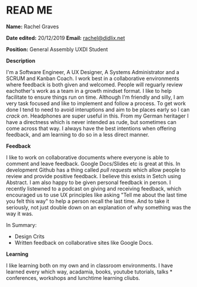 # READ ME

**Name:** Rachel Graves

**Date edited:** 20/12/2019
**Email:** rachel@didlix.net

**Position:** General Assembly UXDI Student

**Description** 

I'm a Software Engineer, A UX Designer, A Systems Administrator and a SCRUM and Kanban Coach. I work best in a collaborative environments where feedback is both given and welcomed. People will reguarly review eachother's work as a team in a growth mindset format. I like to help facilitate to ensure things run on time. Although I'm friendly and silly, I am very task focused and like to implement and follow a process. To get work done I tend to need to avoid interuptions and aim to be places early so I can _crack on_. Headphones are super useful in this. From my German heritager I have a directness which is never intended as rude, but sometimes can come across that way. I always have the best intentions when offering feedback, and am learning to do so in a less direct manner.


**Feedback**

I like to work on collaborative documents where everyone is able to comment and leave feedback. Google Docs/Slides etc is great at this. In development Github has a thing called _pull requests_ which allow people to review and provide positive feedback. I believe this exists in Setch using Abstract. I am also happy to be given personal feedback in person. I recently listewned to a podcast on giving and receiving feedback, which encouraged us to use UX principles like asking "Tell me about the last time you felt this way" to help a person recall the last time. And to take it seriously, not just double down on an explanation of why something was the way it was.

In Summary:

- Design Crits
- Written feedback on collaborative sites like Google Docs.

**Learning**

I like learning both on my own and in classroom environments. I have learned every which way, acadamia, books, youtube tutorials, talks * conferences, workshops and lunchtime learning cliubs.
